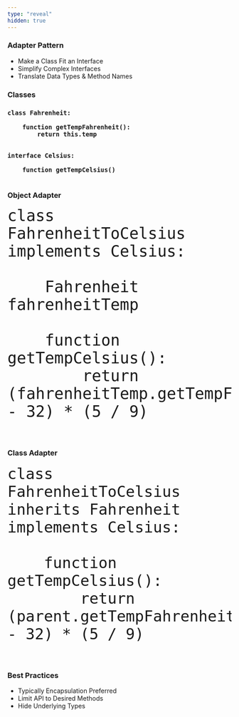```yaml
---
type: "reveal"
hidden: true
---
```

<section>
    <h3>Adapter Pattern</h3>
    <ul>
        <li>Make a Class Fit an Interface</li>
        <li>Simplify Complex Interfaces</li>
        <li>Translate Data Types & Method Names</li>
    </ul>
</section>
<section>
    <h3>Classes<h3>
    <pre><code class="java">class Fahrenheit:<br>
    function getTempFahrenheit():
        return this.temp
    </code></pre>
    <pre><code class="java">interface Celsius:<br>
    function getTempCelsius()
    </code></pre>
</section>
<section>
    <h3>Object Adapter</h3>
    <pre><code class="java" style="font-size:35px">class FahrenheitToCelsius implements Celsius:<br>
    Fahrenheit fahrenheitTemp<br>
    function getTempCelsius():
        return (fahrenheitTemp.getTempFahrenheit() - 32) * (5 / 9)
    </code></pre>
</section>
<section>
    <h3>Class Adapter</h3>
    <pre><code class="java" style="font-size:34px">class FahrenheitToCelsius inherits Fahrenheit implements Celsius:<br>
    function getTempCelsius():
        return (parent.getTempFahrenheit() - 32) * (5 / 9)
    </code></pre>
</section>
<section>
    <h3>Best Practices</h3>
    <ul>
        <li>Typically Encapsulation Preferred</li>
        <li>Limit API to Desired Methods</li>
        <li>Hide Underlying Types</li>
    </ul>
</section>